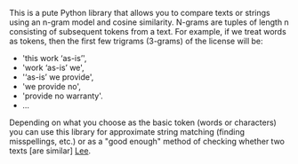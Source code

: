 This is a pute Python library that allows you to compare texts or
strings using an n-gram model and cosine similarity. N-grams are
tuples of length n consisting of subsequent tokens from a text. For
example, if we treat words as tokens, then the first few trigrams
(3-grams) of the license will be:

 * 'this work ‘as-is’',
 * 'work ‘as-is’ we',
 * '‘as-is’ we provide',
 * 'we provide no',
 * 'provide no warranty'.
 * ...

Depending on what you choose as the basic token (words or characters)
you can use this library for approximate string matching (finding
misspellings, etc.) or as a "good enough" method of checking whether
two texts [are similar] [Lee].

[Lee]: http://www.citeulike.org/group/2914/article/1230941 "A Comparison of Machine Measures of Text Document Similarity with Human Judgments"